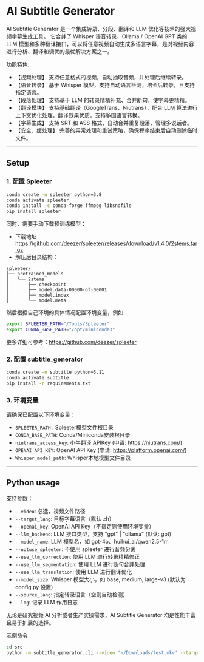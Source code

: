 # AI Subtitle Generator

AI Subtitle Generator 是一个集成转录、分段、翻译和 LLM 优化等技术的强大视频字幕生成工具。
它合并了 Whisper 语音转录、Ollama / OpenAI GPT 类的 LLM 模型和多种翻译接口，可以将任意视频自动生成多语言字幕，是对视频内容进行分析、翻译和调优的最优解决方案之一。

功能特色:
- 【视频处理】 支持任意格式的视频，自动抽取音频，并处理后继续转录。
- 【语音转录】 基于 Whisper 模型，支持自动语言检测，培金后转录，且支持指定语言。
- 【段落处理】 支持基于 LLM 的转录精精补充、合并断句，使字幕更精精。
- 【翻译模块】 支持基础翻译（GoogleTrans、Niutrans），配合 LLM 算法进行上下文优化处理，翻译效果优质，支持多国语言转换。
- 【字幕生成】 支持 SRT 和 ASS 格式，自动合并重复段落，管理多说话者。
- 【安全、缓处理】 完善的异常处理和重试策略，确保程序结束后自动删除临时文件。

---

## Setup

### 1. 配置 Spleeter
```bash
conda create -n spleeter python=3.8
conda activate spleeter
conda install -c conda-forge ffmpeg libsndfile
pip install spleeter
```
同时，需要手动下载预训练模型：

- 下载地址： https://github.com/deezer/spleeter/releases/download/v1.4.0/2stems.tar.gz
- 解压后目录结构：
```
spleeter/
├── pretrained_models
│   └── 2stems
│       ├── checkpoint
│       ├── model.data-00000-of-00001
│       ├── model.index
│       └── model.meta
```
然后根据自己环境的具体情况配置环境变量，例如：
```bash
export SPLEETER_PATH="/Tools/Spleeter"
export CONDA_BASE_PATH="/opt/miniconda3"
```
更多详细可参考：https://github.com/deezer/spleeter

### 2. 配置 subtitle_generator
```bash
conda create -n subtitle python=3.11
conda activate subtitle
pip install -r requirements.txt
```

### 3. 环境变量
请确保已配置以下环境变量：
- `SPLEETER_PATH` : Spleeter模型文件根目录
- `CONDA_BASE_PATH`: Conda/Miniconda安装根目录
- `niutrans_access_key`: 小牛翻译 APIKey (申请: https://niutrans.com/)
- `OPENAI_API_KEY`: OpenAI API Key (申请: https://platform.openai.com/)
- `Whisper_model_path`: Whisper本地模型文件目录

---

## Python usage

支持参数：
- `--video`: 必选，视频文件路径
- `--target_lang`: 目标字幕语言（默认 zh）
- `--openai_key`: OpenAI API Key（不指定则使用环境变量）
- `--llm_backend`: LLM 接口类型，支持 "gpt" | "ollama" (默认: gpt)
- `--model_name`: LLM 模型名，如 gpt-4o、huihui_ai/qwen2.5-1m
- `--notuse_spleeter`: 不使用 spleeter 进行音频分离
- `--use_llm_correction`: 使用 LLM 进行转录精精修正
- `--use_llm_segmentation`: 使用 LLM 进行断句合并处理
- `--use_llm_translation`: 使用 LLM 进行翻译优化
- `--model_size`: Whisper 模型大小，如 base, medium, large-v3 (默认为 config.py 设置)
- `--source_lang`: 指定转录语言（空则自动检测）
- `--log`: 记录 LLM 作用日志

无论是研究视频 AI 分析或者生产实操需求，AI Subtitle Generator 均是性能丰富且易于扩展的选择。

示例命令
```bash
cd src
python -m subtitle_generator.cli --video '~/Downloads/test.mkv' --target_lang zh --use_llm_correction --use_llm_segmentation --use_llm_translation --log --llm_backend 'gpt' --model_name 'gpt-4o'
```